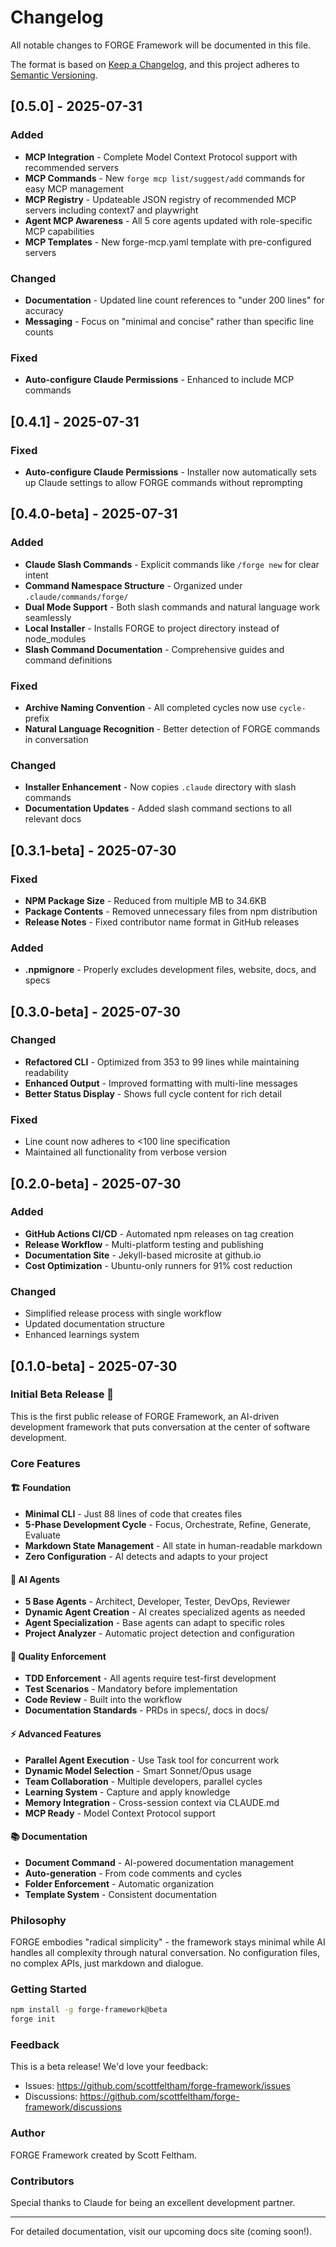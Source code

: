 # Changelog

All notable changes to FORGE Framework will be documented in this file.

The format is based on [Keep a Changelog](https://keepachangelog.com/en/1.0.0/),
and this project adheres to [Semantic Versioning](https://semver.org/spec/v2.0.0.html).

## [0.5.0] - 2025-07-31

### Added
- **MCP Integration** - Complete Model Context Protocol support with recommended servers
- **MCP Commands** - New `forge mcp list/suggest/add` commands for easy MCP management
- **MCP Registry** - Updateable JSON registry of recommended MCP servers including context7 and playwright
- **Agent MCP Awareness** - All 5 core agents updated with role-specific MCP capabilities
- **MCP Templates** - New forge-mcp.yaml template with pre-configured servers

### Changed
- **Documentation** - Updated line count references to "under 200 lines" for accuracy
- **Messaging** - Focus on "minimal and concise" rather than specific line counts

### Fixed
- **Auto-configure Claude Permissions** - Enhanced to include MCP commands

## [0.4.1] - 2025-07-31

### Fixed
- **Auto-configure Claude Permissions** - Installer now automatically sets up Claude settings to allow FORGE commands without reprompting

## [0.4.0-beta] - 2025-07-31

### Added
- **Claude Slash Commands** - Explicit commands like `/forge new` for clear intent
- **Command Namespace Structure** - Organized under `.claude/commands/forge/`
- **Dual Mode Support** - Both slash commands and natural language work seamlessly
- **Local Installer** - Installs FORGE to project directory instead of node_modules
- **Slash Command Documentation** - Comprehensive guides and command definitions

### Fixed
- **Archive Naming Convention** - All completed cycles now use `cycle-` prefix
- **Natural Language Recognition** - Better detection of FORGE commands in conversation

### Changed
- **Installer Enhancement** - Now copies `.claude` directory with slash commands
- **Documentation Updates** - Added slash command sections to all relevant docs

## [0.3.1-beta] - 2025-07-30

### Fixed
- **NPM Package Size** - Reduced from multiple MB to 34.6KB
- **Package Contents** - Removed unnecessary files from npm distribution
- **Release Notes** - Fixed contributor name format in GitHub releases

### Added
- **.npmignore** - Properly excludes development files, website, docs, and specs

## [0.3.0-beta] - 2025-07-30

### Changed
- **Refactored CLI** - Optimized from 353 to 99 lines while maintaining readability
- **Enhanced Output** - Improved formatting with multi-line messages
- **Better Status Display** - Shows full cycle content for rich detail

### Fixed
- Line count now adheres to <100 line specification
- Maintained all functionality from verbose version

## [0.2.0-beta] - 2025-07-30

### Added
- **GitHub Actions CI/CD** - Automated npm releases on tag creation
- **Release Workflow** - Multi-platform testing and publishing
- **Documentation Site** - Jekyll-based microsite at github.io
- **Cost Optimization** - Ubuntu-only runners for 91% cost reduction

### Changed
- Simplified release process with single workflow
- Updated documentation structure
- Enhanced learnings system

## [0.1.0-beta] - 2025-07-30

### Initial Beta Release 🎉

This is the first public release of FORGE Framework, an AI-driven development framework that puts conversation at the center of software development.

### Core Features

#### 🏗️ Foundation
- **Minimal CLI** - Just 88 lines of code that creates files
- **5-Phase Development Cycle** - Focus, Orchestrate, Refine, Generate, Evaluate
- **Markdown State Management** - All state in human-readable markdown
- **Zero Configuration** - AI detects and adapts to your project

#### 🤖 AI Agents
- **5 Base Agents** - Architect, Developer, Tester, DevOps, Reviewer
- **Dynamic Agent Creation** - AI creates specialized agents as needed
- **Agent Specialization** - Base agents can adapt to specific roles
- **Project Analyzer** - Automatic project detection and configuration

#### 🧪 Quality Enforcement
- **TDD Enforcement** - All agents require test-first development
- **Test Scenarios** - Mandatory before implementation
- **Code Review** - Built into the workflow
- **Documentation Standards** - PRDs in specs/, docs in docs/

#### ⚡ Advanced Features
- **Parallel Agent Execution** - Use Task tool for concurrent work
- **Dynamic Model Selection** - Smart Sonnet/Opus usage
- **Team Collaboration** - Multiple developers, parallel cycles
- **Learning System** - Capture and apply knowledge
- **Memory Integration** - Cross-session context via CLAUDE.md
- **MCP Ready** - Model Context Protocol support

#### 📚 Documentation
- **Document Command** - AI-powered documentation management
- **Auto-generation** - From code comments and cycles
- **Folder Enforcement** - Automatic organization
- **Template System** - Consistent documentation

### Philosophy

FORGE embodies "radical simplicity" - the framework stays minimal while AI handles all complexity through natural conversation. No configuration files, no complex APIs, just markdown and dialogue.

### Getting Started

```bash
npm install -g forge-framework@beta
forge init
```

### Feedback

This is a beta release! We'd love your feedback:
- Issues: https://github.com/scottfeltham/forge-framework/issues
- Discussions: https://github.com/scottfeltham/forge-framework/discussions

### Author

FORGE Framework created by Scott Feltham.

### Contributors

Special thanks to Claude for being an excellent development partner.

---

For detailed documentation, visit our upcoming docs site (coming soon!).